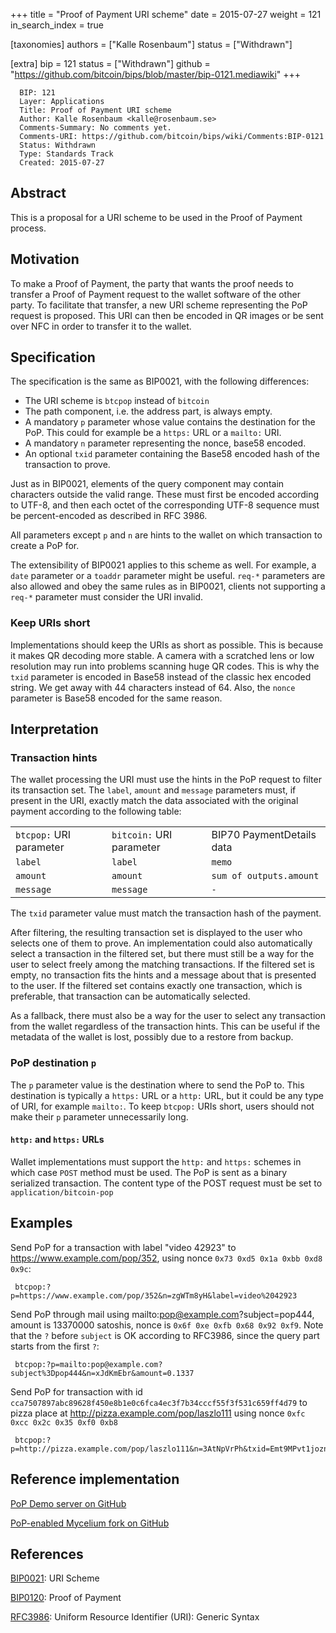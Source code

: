 +++
title = "Proof of Payment URI scheme"
date = 2015-07-27
weight = 121
in_search_index = true

[taxonomies]
authors = ["Kalle Rosenbaum"]
status = ["Withdrawn"]

[extra]
bip = 121
status = ["Withdrawn"]
github = "https://github.com/bitcoin/bips/blob/master/bip-0121.mediawiki"
+++

      BIP: 121
      Layer: Applications
      Title: Proof of Payment URI scheme
      Author: Kalle Rosenbaum <kalle@rosenbaum.se>
      Comments-Summary: No comments yet.
      Comments-URI: https://github.com/bitcoin/bips/wiki/Comments:BIP-0121
      Status: Withdrawn
      Type: Standards Track
      Created: 2015-07-27

## Abstract

This is a proposal for a URI scheme to be used in the Proof of Payment
process.

## Motivation

To make a Proof of Payment, the party that wants the proof needs to
transfer a Proof of Payment request to the wallet software of the other
party. To facilitate that transfer, a new URI scheme representing the
PoP request is proposed. This URI can then be encoded in QR images or be
sent over NFC in order to transfer it to the wallet.

## Specification

The specification is the same as BIP0021, with the following
differences:

-   The URI scheme is `btcpop` instead of `bitcoin`
-   The path component, i.e. the address part, is always empty.
-   A mandatory `p` parameter whose value contains the destination for
    the PoP. This could for example be a `https:` URL or a `mailto:`
    URI.
-   A mandatory `n` parameter representing the nonce, base58 encoded.
-   An optional `txid` parameter containing the Base58 encoded hash of
    the transaction to prove.

Just as in BIP0021, elements of the query component may contain
characters outside the valid range. These must first be encoded
according to UTF-8, and then each octet of the corresponding UTF-8
sequence must be percent-encoded as described in RFC 3986.

All parameters except `p` and `n` are hints to the wallet on which
transaction to create a PoP for.

The extensibility of BIP0021 applies to this scheme as well. For
example, a `date` parameter or a `toaddr` parameter might be useful.
`req-*` parameters are also allowed and obey the same rules as in
BIP0021, clients not supporting a `req-*` parameter must consider the
URI invalid.

### Keep URIs short

Implementations should keep the URIs as short as possible. This is
because it makes QR decoding more stable. A camera with a scratched lens
or low resolution may run into problems scanning huge QR codes. This is
why the `txid` parameter is encoded in Base58 instead of the classic hex
encoded string. We get away with 44 characters instead of 64. Also, the
`nonce` parameter is Base58 encoded for the same reason.

## Interpretation

### Transaction hints

The wallet processing the URI must use the hints in the PoP request to
filter its transaction set. The `label`, `amount` and `message`
parameters must, if present in the URI, exactly match the data
associated with the original payment according to the following table:

|                         |                          |                           |
|-------------------------|--------------------------|---------------------------|
| `btcpop:` URI parameter | `bitcoin:` URI parameter | BIP70 PaymentDetails data |
| `label`                 | `label`                  | `memo`                    |
| `amount`                | `amount`                 | `sum of outputs.amount`   |
| `message`               | `message`                | `-`                       |

The `txid` parameter value must match the transaction hash of the
payment.

After filtering, the resulting transaction set is displayed to the user
who selects one of them to prove. An implementation could also
automatically select a transaction in the filtered set, but there must
still be a way for the user to select freely among the matching
transactions. If the filtered set is empty, no transaction fits the
hints and a message about that is presented to the user. If the filtered
set contains exactly one transaction, which is preferable, that
transaction can be automatically selected.

As a fallback, there must also be a way for the user to select any
transaction from the wallet regardless of the transaction hints. This
can be useful if the metadata of the wallet is lost, possibly due to a
restore from backup.

### PoP destination `p`

The `p` parameter value is the destination where to send the PoP to.
This destination is typically a `https:` URL or a `http:` URL, but it
could be any type of URI, for example `mailto:`. To keep `btcpop:` URIs
short, users should not make their `p` parameter unnecessarily long.

#### `http:` and `https:` URLs

Wallet implementations must support the `http:` and `https:` schemes in
which case `POST` method must be used. The PoP is sent as a binary
serialized transaction. The content type of the POST request must be set
to `application/bitcoin-pop`

## Examples

Send PoP for a transaction with label "video 42923" to
https://www.example.com/pop/352, using nonce
`0x73 0xd5 0x1a 0xbb 0xd8 0x9c`:

     btcpop:?p=https://www.example.com/pop/352&n=zgWTm8yH&label=video%2042923

Send PoP through mail using mailto:pop@example.com?subject=pop444,
amount is 13370000 satoshis, nonce is `0x6f 0xe 0xfb 0x68 0x92 0xf9`.
Note that the `?` before `subject` is OK according to RFC3986, since the
query part starts from the first `?`:

     btcpop:?p=mailto:pop@example.com?subject%3Dpop444&n=xJdKmEbr&amount=0.1337

Send PoP for transaction with id
`cca7507897abc89628f450e8b1e0c6fca4ec3f7b34cccf55f3f531c659ff4d79` to
pizza place at http://pizza.example.com/pop/laszlo111 using nonce
`0xfc 0xcc 0x2c 0x35 0xf0 0xb8`

     btcpop:?p=http://pizza.example.com/pop/laszlo111&n=3AtNpVrPh&txid=Emt9MPvt1joznqHy5eEHkNtcuQuYWXzYJBQZN6BJm6NL

## Reference implementation

[PoP Demo server on GitHub](https://github.com/kallerosenbaum/poppoc)

[PoP-enabled Mycelium fork on
GitHub](https://github.com/kallerosenbaum/wallet)

## References

[BIP0021](https://github.com/bitcoin/bips/blob/master/bip-0021.mediawiki):
URI Scheme

[BIP0120](https://github.com/bitcoin/bips/blob/master/bip-0120.mediawiki):
Proof of Payment

[RFC3986](https://www.ietf.org/rfc/rfc3986.txt): Uniform Resource
Identifier (URI): Generic Syntax
